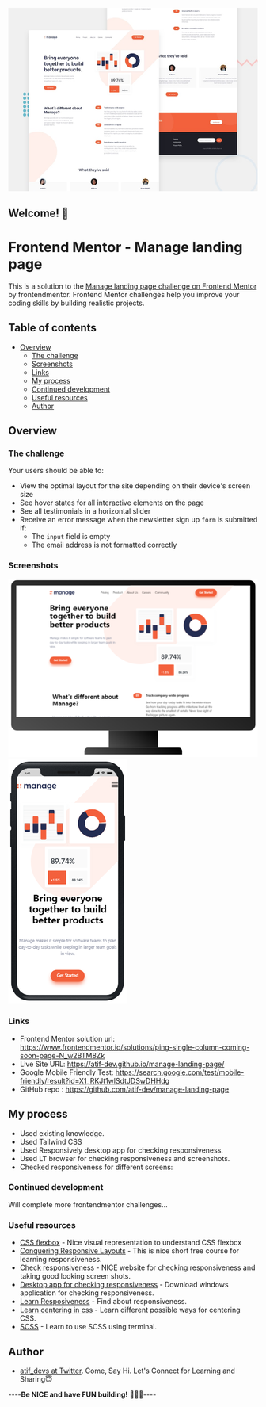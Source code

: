 ![Design preview for the Manage landing page coding challenge](./design/desktop-preview.jpg)

## Welcome! 👋

# Frontend Mentor - Manage landing page

This is a solution to the [Manage landing page challenge on Frontend Mentor](https://www.frontendmentor.io/challenges/manage-landing-page-SLXqC6P5) by frontendmentor. Frontend Mentor challenges help you improve your coding skills by building realistic projects. 

## Table of contents

- [Overview](#overview)
  - [The challenge](#the-challenge)
  - [Screenshots](#screenshots)
  - [Links](#links)
  - [My process](#my-process)
  - [Continued development](#continued-development)
  - [Useful resources](#useful-resources)
  - [Author](#author)

## Overview

### The challenge

Your users should be able to:

- View the optimal layout for the site depending on their device's screen size
- See hover states for all interactive elements on the page
- See all testimonials in a horizontal slider
- Receive an error message when the newsletter sign up `form` is submitted if:
  - The `input` field is empty
  - The email address is not formatted correctly

### Screenshots

![PC View](https://github.com/atif-dev/manage-landing-page/blob/main/screenshots/pc.png?raw=true)
![Mobile view](https://github.com/atif-dev/manage-landing-page/blob/main/screenshots/mobile.png?raw=true)

### Links

- Frontend Mentor solution url:  https://www.frontendmentor.io/solutions/ping-single-column-coming-soon-page-N_w2BTM8Zk
- Live Site URL: https://atif-dev.github.io/manage-landing-page/
- Google Mobile Friendly Test: https://search.google.com/test/mobile-friendly/result?id=X1_RKJt1wlSdtJDSwDHHdg
- GitHub repo : https://github.com/atif-dev/manage-landing-page

## My process

  - Used existing knowledge.
  - Used Tailwind CSS
  - Used Responsively desktop app for checking responsiveness.
  - Used LT browser for checking responsiveness and screenshots.
  - Checked responsiveness for different screens:
    
### Continued development

  Will complete more frontendmentor challenges... 

### Useful resources

- [CSS flexbox](https://css-tricks.com/snippets/css/a-guide-to-flexbox/) - Nice visual representation to understand CSS flexbox 
- [Conquering Responsive Layouts](https://courses.kevinpowell.co/conquering-responsive-layouts) - This is nice short free course for learning responsiveness.
- [Check responsiveness](https://www.lambdatest.com/mobile-view-website) - NICE website for checking responsiveness and taking good looking screen shots.
- [Desktop app for checking responsiveness](https://responsively.app/) - Download windows application for checking responsiveness.
- [Learn Resposiveness](https://web.dev/learn/design/) - Find about responsiveness.
- [Learn centering in css](https://moderncss.dev/complete-guide-to-centering-in-css/) - Learn different possible ways for centering CSS.
- [SCSS](https://moderncss.dev/complete-guide-to-centering-in-css/) - Learn to use SCSS using terminal.

## Author

- [atif_devs at Twitter](https://twitter.com/atif_devs). Come, Say Hi. Let's Connect for Learning and Sharing😇

----**Be NICE and have FUN building!** 🚀😎😇----
